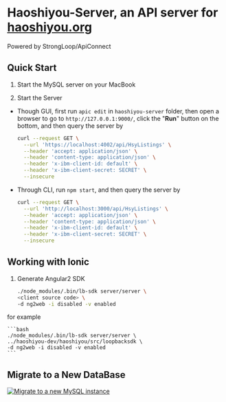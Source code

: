 # Haoshiyou-Server, an API server for [haoshiyou.org](http://haoshiyou.org)

Powered by StrongLoop/ApiConnect

## Quick Start

1. Start the MySQL server on your MacBook

2. Start the Server

  - Though GUI, first run `apic edit` in `haoshiyou-server` folder, 
    then open a browser to go to `http://127.0.0.1:9000/`, 
    click the "<b>Run</b>" button on the bottom, and
    then query the server by

    ```bash
    curl --request GET \
      --url 'https://localhost:4002/api/HsyListings' \
      --header 'accept: application/json' \
      --header 'content-type: application/json' \
      --header 'x-ibm-client-id: default' \
      --header 'x-ibm-client-secret: SECRET' \
      --insecure
    ```

  - Through CLI, run `npm start`, and then query the server by

    ```bash
    curl --request GET \
      --url 'http://localhost:3000/api/HsyListings' \
      --header 'accept: application/json' \
      --header 'content-type: application/json' \
      --header 'x-ibm-client-id: default' \
      --header 'x-ibm-client-secret: SECRET' \
      --insecure
    ```

## Working with Ionic

 1. Generate Angular2 SDK

    ```bash
    ./node_modules/.bin/lb-sdk server/server \
    <client source code> \
    -d ng2web -i disabled -v enabled
    ```

 for example

    ```bash
    ./node_modules/.bin/lb-sdk server/server \
    ../haoshiyou-dev/haoshiyou/src/loopbacksdk \
    -d ng2web -i disabled -v enabled
    ```

## Migrate to a New DataBase
[![Migrate to a new MySQL instance](https://img.youtube.com/vi/I8TvGrmZCGU/0.jpg)](https://www.youtube.com/watch?v=I8TvGrmZCGU)
